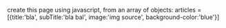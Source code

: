  create this page using javascript, from an array of objects:
 articles = [{title:'bla', subTitle:'bla bal', image:'img source', background-color:'blue'}]